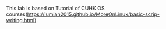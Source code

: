 This lab is based on Tutorial of CUHK OS courses(https://lumian2015.github.io/MoreOnLinux/basic-scrip-writing.html).
